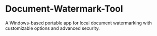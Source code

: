 # Document-Watermark-Tool
A Windows-based portable app for local document watermarking with customizable options and advanced security.

